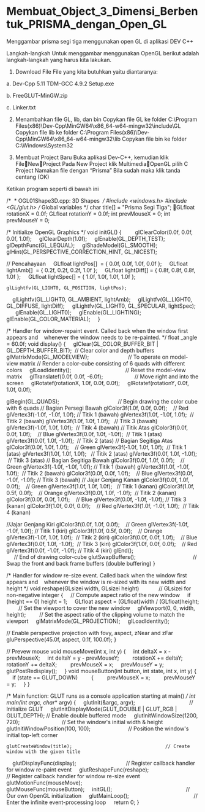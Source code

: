 # Membuat_Object_3_Dimensi_Berbentuk_PRISMA_dengan_Open_GL
Menggambar prisma segi tiga menggunakan open GL di aplikasi DEV C++ 

Langkah-langkah
Untuk menggambar menggunakan OpenGL berikut adalah langkah-langkah yang harus kita lakukan. 

1. Download File 
File yang kita butuhkan yaitu diantaranya:

a. Dev-Cpp 5.11 TDM-GCC 4.9.2 Setup.exe

b. FreeGLUT-MinGW.zip

c. Linker.txt

2. Menambahkan  file GL, lib, dan bin 
Copykan file GL ke folder C:\Program Files(x86)\Dev-Cpp\MinGW64\x86_64-w64-mingw32\include\GL
Copykan file lib ke folder  C:\Program Files(x86)\Dev-Cpp\MinGW64\x86_64-w64-mingw32\lib
Copykan file bin ke folder C:\Windows\System32

3. Membuat Project Baru
Buka aplikasi Dev-C++, kemudian klik FileNewProject
Pada New Project klik MultimediaOpenGL pilih C Project
Namakan file dengan “Prisma”
Bila sudah maka klik tanda centang (OK)

Ketikan program seperti di bawah ini

/*
 * OGL01Shape3D.cpp: 3D Shapes
 */
#include <windows.h>
#include <GL/glut.h>
/* Global variables */
char title[] = "Prisma Segi Tiga";
GLfloat rotationX = 0.0f;
GLfloat rotationY = 0.0f;
int prevMouseX = 0;
int prevMouseY = 0;

/* Initialize OpenGL Graphics */
void initGL() 
{
    
    glClearColor(0.0f, 0.0f, 0.0f, 1.0f);
    glClearDepth(1.0f);
    glEnable(GL_DEPTH_TEST);
    glDepthFunc(GL_LEQUAL);
    glShadeModel(GL_SMOOTH);
    glHint(GL_PERSPECTIVE_CORRECTION_HINT, GL_NICEST);

// Pencahayaan
    GLfloat lightPos[]  = { 0.0f, 0.0f, 1.0f, 0.0f };
    GLfloat lightAmb[]  = { 0.2f, 0.2f, 0.2f, 1.0f };
    GLfloat lightDiff[] = { 0.8f, 0.8f, 0.8f, 1.0f };
    GLfloat lightSpec[] = { 1.0f, 1.0f, 1.0f, 1.0f };
    

    glLightfv(GL_LIGHT0, GL_POSITION, lightPos);
    glLightfv(GL_LIGHT0, GL_AMBIENT, lightAmb);
    glLightfv(GL_LIGHT0, GL_DIFFUSE, lightDiff);
    glLightfv(GL_LIGHT0, GL_SPECULAR, lightSpec);
    
    glEnable(GL_LIGHT0);
    glEnable(GL_LIGHTING);
    glEnable(GL_COLOR_MATERIAL);    
}

/* Handler for window-repaint event. Called back when the window first appears and
   whenever the window needs to be re-painted. */
float _angle = 60.0f;
void display() 
{
    glClear(GL_COLOR_BUFFER_BIT | GL_DEPTH_BUFFER_BIT);  // Clear color and depth buffers
    glMatrixMode(GL_MODELVIEW);                          // To operate on model-view matrix
// Render a color-cube consisting of 6 quads with different colors
    glLoadIdentity();                                    // Reset the model-view matrix
    glTranslatef(0.0f, 0.0f, -6.0f);                     // Move right and into the screen
    glRotatef(rotationX, 1.0f, 0.0f, 0.0f);
    glRotatef(rotationY, 0.0f, 1.0f, 0.0f);

glBegin(GL_QUADS);                                       // Begin drawing the color cube with 6 quads
// Bagian Persegi Bawah
glColor3f(1.0f, 0.0f, 0.0f);    // Red
glVertex3f(-1.0f, -1.0f, 1.0f); // Titik 1 (bawah)
glVertex3f(1.0f, -1.0f, 1.0f);  // Titik 2 (bawah)
glVertex3f(1.0f, 1.0f, 1.0f);   // Titik 3 (bawah)
glVertex3f(-1.0f, 1.0f, 1.0f);  // Titik 4 (bawah)
// Titik Atas
glColor3f(0.0f, 0.0f, 1.0f);    // Blue
glVertex3f(0.0f, 1.0f, -1.0f);  // Titik 1 (atas)
glVertex3f(0.0f, 1.0f, -1.0f);  // Titik 2 (atas)
// Bagian Segitiga Atas
glColor3f(0.0f, 1.0f, 1.0f);    // Green
glVertex3f(-1.0f, 1.0f, 1.0f);  // Titik 1 (atas)
glVertex3f(1.0f, 1.0f, 1.0f);   // Titik 2 (atas)
glVertex3f(0.0f, 1.0f, -1.0f);  // Titik 3 (atas)
// Bagian Segitiga Bawah
glColor3f(0.0f, 1.0f, 0.0f);    // Green
glVertex3f(-1.0f, -1.0f, 1.0f); // Titik 1 (bawah)
glVertex3f(1.0f, -1.0f, 1.0f);  // Titik 2 (bawah)
glColor3f(0.0f, 0.0f, 1.0f);    // Blue
glVertex3f(0.0f, -1.0f, -1.0f); // Titik 3 (bawah)
// Jajar Genjang Kanan
glColor3f(0.0f, 1.0f, 0.0f);    // Green 
glVertex3f(1.0f, 1.0f, 1.0f);   // Titik 1 (kanan)
glColor3f(1.0f, 0.5f, 0.0f);    // Orange
glVertex3f(0.0f, 1.0f, -1.0f);  // Titik 2 (kanan)
glColor3f(0.0f, 0.0f, 1.0f);    // Blue
glVertex3f(0.0f, -1.0f, -1.0f); // Titik 3 (kanan)
glColor3f(1.0f, 0.0f, 0.0f);    // Red
glVertex3f(1.0f, -1.0f, 1.0f);  // Titik 4 (kanan)

//Jajar Genjang Kiri
glColor3f(0.0f, 1.0f, 0.0f);    // Green
glVertex3f(-1.0f, -1.0f, 1.0f); // Titik 1 (kiri)
glColor3f(1.0f, 0.5f, 0.0f);    // Orange
glVertex3f(-1.0f, 1.0f, 1.0f);  // Titik 2 (kiri)
glColor3f(0.0f, 0.0f, 1.0f);    // Blue
glVertex3f(0.0f, 1.0f, -1.0f);  // Titik 3 (kiri)
glColor3f(1.0f, 0.0f, 0.0f);    // Red
glVertex3f(0.0f, -1.0f, -1.0f); // Titik 4 (kiri)
glEnd();                                                // End of drawing color-cube
glutSwapBuffers();                                      // Swap the front and back frame buffers (double buffering)
}

/* Handler for window re-size event. Called back when the window first appears and
   whenever the window is re-sized with its new width and height */
void reshape(GLsizei width, GLsizei height)             // GLsizei for non-negative integer
{
    // Compute aspect ratio of the new window
    if (height == 0) height = 1;
    GLfloat aspect = (GLfloat)width / (GLfloat)height;
    
    // Set the viewport to cover the new window
    glViewport(0, 0, width, height);
    
    // Set the aspect ratio of the clipping volume to match the viewport
    glMatrixMode(GL_PROJECTION);
    glLoadIdentity();

// Enable perspective projection with fovy, aspect, zNear and zFar
    gluPerspective(45.0f, aspect, 0.1f, 100.0f);
}

// Prevew mouse
void mouseMove(int x, int y)
{
    int deltaX = x - prevMouseX;
    int deltaY = y - prevMouseY;
    
    rotationX += deltaY;
    rotationY += deltaX;
    
    prevMouseX = x;
    prevMouseY = y;
    
    glutPostRedisplay();    
}
void mouseButton(int button, int state, int x, int y) 
{
    if (state == GLUT_DOWN) 
        {
        prevMouseX = x;
        prevMouseY = y;
    }
}

/* Main function: GLUT runs as a console application starting at main() */
int main(int argc, char** argv) 
{
    glutInit(&argc, argv);                                    // Initialize GLUT
    glutInitDisplayMode(GLUT_DOUBLE | GLUT_RGB | GLUT_DEPTH); // Enable double buffered mode
    glutInitWindowSize(1200, 720);                            // Set the window's initial width & height
    glutInitWindowPosition(100, 100);                         // Position the window's initial top-left corner
   
    glutCreateWindow(title);                                  // Create window with the given title
    glutDisplayFunc(display);                                 // Register callback handler for window re-paint event
    glutReshapeFunc(reshape);                                 // Register callback handler for window re-size event
    glutMotionFunc(mouseMove);                                
    glutMouseFunc(mouseButton);
    initGL();                                                 // Our own OpenGL initialization
    glutMainLoop();                                           // Enter the infinite event-processing loop
    return 0;
}





